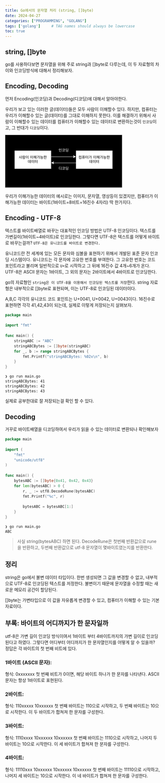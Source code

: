 ```yaml
---
title: Go에서의 문자열 처리 (string, []byte)
date: 2024-04-27
categories: ["PROGRAMMING", "GOLANG"]
tags: ['golang']     # TAG names should always be lowercase
toc: true
---
```


## string, []byte

go를 사용하다보면 문자열을 위해 주로 string과 []byte로 다루는데, 이 두 자료형의 차이와 인코딩방식에 대해서 정리해보자.

## Encoding, Decoding

먼저 Encoding(인코딩)과 Decoding(디코딩)에 대해서 알아야한다.

우리가 보고 있는 이러한 글(데이터)들은 모두 사람이 이해할수 있다. 하지만, 컴퓨터는 우리가 이해할수 있는 글(데이터)를 그대로 이해하지 못한다. 이를 해결하기 위해서 사람이 이해할수 있는 데이터를 컴퓨터가 이해할수 있는 데이터로 변환하는것이 `인코딩`이고, 그 반대가 `디코딩`이다.

![](/assets/blogimg/ed.png)

우리가 이해가능한 데이터의 예시로는 이미지, 문자열, 영상등이 있겠지만, 컴퓨터가 이해가능한 데이터는 바이트(1바이트=8비트=16진수 4자리) 딱 한가지다.

## Encoding - UTF-8

텍스트를 바이트배열로 바꾸는 대표적인 인코딩 방법은 UTF-8 인코딩이다. 텍스트를 가변길이(1바이트~4바이트)로 인코딩한다. 그렇다면 UTF-8은 텍스트를 어떻게 바이트로 바꾸는걸까? `UTF-8은 유니코드를 바이트로 변경한다.`

유니코드란 전 세계에 있는 모든 문자와 심볼을 표현하기 위해서 개발된 표준 문자 인코딩 시스템이다. 유니코드는 각 문자에 고유한 번호를 부여한다. 그 고유한 번호는 코드 포인트라고 불리며 일반적으로 `U+`로 시작하고 그 뒤에 16진수 값 4개~6개가 온다. UTF-8은 ASCII 문자는 1바이트, 그 외의 문자는 2바이트에서 4바이트로 인코딩한다.

go의 자료형인 `string은 이 UTF-8을 이용해서 인코딩된 텍스트를 저장`한다. string 자료형은 내부적으로 []byte로 표현되며, 이는 UTF-8로 인코딩된 데이터이다.

A,B,C 각각의 유니코드 코드 포인트는 U+0041, U+0042, U+0043이다. 16진수로 표현하면 각각 41,42,43이 되는데, 실제로 이렇게 저장되는지 살펴보자.
```go
package main

import "fmt"

func main() {
	stringABC := "ABC"
	stringABCBytes := []byte(stringABC)
	for _, b := range stringABCBytes {
		fmt.Printf("stringABCBytes: %02x\n", b)
	}
}
```
```shell
❯ go run main.go
stringABCBytes: 41
stringABCBytes: 42
stringABCBytes: 43
```
실제로 공부한대로 잘 저장되는걸 확인 할 수 있다.

## Decoding

거꾸로 바이트배열을 디코딩하여서 우리가 읽을 수 있는 데이터로 변환되나 확인해보자
```go
package main

import (
	"fmt"
	"unicode/utf8"
)

func main() {
	bytesABC := []byte{0x41, 0x42, 0x43}
	for len(bytesABC) > 0 {
		r, _ := utf8.DecodeRune(bytesABC)
		fmt.Printf("%c", r)

		bytesABC = bytesABC[1:]
	}
}
```
```shell
❯ go run main.go
ABC
```

> 사실 string(bytesABC) 하면 된다. DecodeRune은 첫번째 반환값으로 rune을 반환하고, 두번째 반환값으로 utf-8 문자열이 몇바이트였는지를 반환한다.

## 정리

string은 go에서 불변 데이터 타입이다. 한번 생성되면 그 값을 변경할 수 없고, 내부적으로 UTF-8로 인코딩된 텍스트를 저정한다. 불변이기 때문에 문자열을 수정할 때는 새로운 메모리 공간이 할당된다.

[]byte는 가변타입으로 이 값을 자유롭게 변경할 수 있고, 컴퓨터가 이해할 수 있는 기본 자료이다. 

## 부록: 바이트의 어디까지가 한 문자일까

utf-8은 가변 길이 인코딩 방식이여서 1바이트 부터 4바이트까지의 가변 길이로 인코딩된다고 하였다. 그렇다면 어디부터 어디까지가 한 문자열인지를 어떻게 알 수 있을까? 정답은 각 바이트의 첫 번째 비트에 있다.

### 1바이트 (ASCII 문자):

형식: 0xxxxxxx
첫 번째 비트가 0이면, 해당 바이트 하나가 한 문자를 나타낸다. ASCII 문자는 항상 1바이트로 표현된다.

### 2바이트:

형식: 110xxxxx 10xxxxxx
첫 번째 바이트는 110으로 시작하고, 두 번째 바이트는 10으로 시작한다. 이 두 바이트가 합쳐져 한 문자를 구성한다.

### 3바이트:

형식: 1110xxxx 10xxxxxx 10xxxxxx
첫 번째 바이트는 1110으로 시작하고, 나머지 두 바이트는 10으로 시작한다. 이 세 바이트가 합쳐져 한 문자를 구성한다.

### 4바이트:

형식: 11110xxx 10xxxxxx 10xxxxxx 10xxxxxx
첫 번째 바이트는 11110으로 시작하고, 나머지 세 바이트는 10으로 시작한다. 이 네 바이트가 합쳐져 한 문자를 구성한다.

